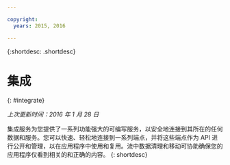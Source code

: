 ```yaml
---

copyright:
  years: 2015, 2016

---
```



{:shortdesc: .shortdesc} 

# 集成
{: #integrate}

*上次更新时间：2016 年 1 月 28 日*

集成服务为您提供了一系列功能强大的可编写服务，以安全地连接到其所在的任何数据和服务。您可以快速、轻松地连接到一系列端点，并将这些端点作为 API 进行公开和管理，以在应用程序中使用和复用。流中数据清理和移动可协助确保您的应用程序仅看到相关的和正确的内容。
{: shortdesc}


